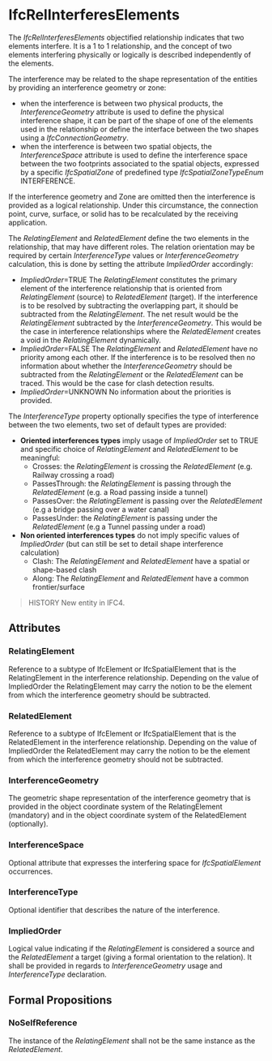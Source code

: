 # IfcRelInterferesElements

The _IfcRelInterferesElements_ objectified relationship indicates that two elements interfere.
It is a 1 to 1 relationship, and the concept of two elements interfering physically or logically is described independently of the elements.

The interference may be related to the shape representation of the entities by providing an interference geometry or zone:

* when the interference is between two physical products, the _InterferenceGeometry_ attribute is used to define the physical interference shape, it can be part of the shape of one of the elements used in the relationship or define the interface between the two shapes using a _IfcConnectionGeometry_.
* when the interference is between two spatial objects, the _InterferenceSpace_ attribute is used to define the interference space between the two footprints associated to the spatial objects, expressed by a specific _IfcSpatialZone_ of predefined type _IfcSpatialZoneTypeEnum_ INTERFERENCE.

If the interference geometry and Zone are omitted then the interference is provided as a logical relationship. Under this circumstance, the connection point, curve, surface, or solid has to be recalculated by the receiving application.

The _RelatingElement_ and _RelatedElement_ define the two elements in the relationship, that may have different roles.
The relation orientation may be required by certain _InterferenceType_ values or _InterferenceGeometry_ calculation, this is done by setting the attribute _ImpliedOrder_ accordingly:

* _ImpliedOrder_=TRUE The _RelatingElement_ constitutes the primary element of the interference relationship that is oriented from _RelatingElement_ (source) to _RelatedElement_ (target). If the interference is to be resolved by subtracting the overlapping part, it should be subtracted from the _RelatingElement_. The net result would be the _RelatingElement_ subtracted by the _InterferenceGeometry_. This would be the case in interference relationships where the _RelatedElement_ creates a void in the _RelatingElement_ dynamically.
* _ImpliedOrder_=FALSE The _RelatingElement_ and _RelatedElement_ have no priority among each other. If the interference is to be resolved then no information about whether the _InterferenceGeometry_ should be subtracted from the _RelatingElement_ or the _RelatedElement_ can be traced. This would be the case for clash detection results.
* _ImpliedOrder_=UNKNOWN No information about the priorities is provided.

The _InterferenceType_ property optionally specifies the type of interference between the two elements, two set of default types are provided:

* **Oriented interferences types** imply usage of _ImpliedOrder_ set to TRUE and specific choice of _RelatingElement_ and _RelatedElement_ to be meaningful:
    * Crosses: the _RelatingElement_ is crossing the _RelatedElement_ (e.g. Railway crossing a road)
    * PassesThrough: the _RelatingElement_ is passing through the _RelatedElement_ (e.g. a Road passing inside a tunnel)
    * PassesOver: the _RelatingElement_ is passing over the _RelatedElement_ (e.g a bridge passing over a water canal)
    * PassesUnder: the _RelatingElement_ is passing under the _RelatedElement_ (e.g a Tunnel passing under a road)
* **Non oriented interferences types** do not imply specific values of _ImpliedOrder_ (but can still be set to detail shape interference calculation)
    * Clash: The _RelatingElement_ and _RelatedElement_ have a spatial or shape-based clash
    * Along: The _RelatingElement_ and _RelatedElement_ have a common frontier/surface

> HISTORY New entity in IFC4.

## Attributes

### RelatingElement
Reference to a subtype of IfcElement or IfcSpatialElement that is the RelatingElement in the interference relationship. Depending on the value of ImpliedOrder the RelatingElement may carry the notion to be the element from which the interference geometry should be subtracted.

### RelatedElement
Reference to a subtype of IfcElement or IfcSpatialElement that is the RelatedElement in the interference relationship. Depending on the value of ImpliedOrder the RelatedElement may carry the notion to be the element from which the interference geometry should not be subtracted.

### InterferenceGeometry
The geometric shape representation of the interference geometry that is provided in the object coordinate system of the RelatingElement (mandatory) and in the object coordinate system of the RelatedElement (optionally).

### InterferenceSpace
Optional attribute that expresses the interfering space for _IfcSpatialElement_ occurrences.

### InterferenceType
Optional identifier that describes the nature of the interference.

### ImpliedOrder
Logical value indicating if the _RelatingElement_ is considered a source and the _RelatedElement_ a target (giving a formal orientation to the relation). It shall be provided in regards to _InterferenceGeometry_ usage and _InterferenceType_ declaration.

## Formal Propositions

### NoSelfReference
The instance of the _RelatingElement_ shall not be the same instance as the _RelatedElement_.
